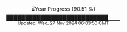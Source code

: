 <p align="center">
⏳Year Progress (90.51 %)<br>
███████████████████████████▁▁▁ <br>
<sub>Updated: Wed, 27 Nov 2024 06:03:50 GMT</sub>
</p>

